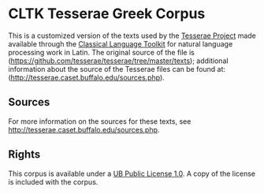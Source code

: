 # CLTK Tesserae Greek Corpus

This is a customized version of the texts used by the [Tesserae Project](http://tesserae.caset.buffalo.edu/about.php) made available through the [Classical Language Toolkit](http://cltk.org) for natural language processing work in Latin. The original source of the file is (https://github.com/tesserae/tesserae/tree/master/texts); additional information about the source of the Tesserae files can be found at: (http://tesserae.caset.buffalo.edu/sources.php).

## Sources
For more information on the sources for these texts, see http://tesserae.caset.buffalo.edu/sources.php.

## Rights
This corpus is available under a [UB Public License 1.0](https://cse.buffalo.edu/sneps/ubpl.pdf). A copy of the license is included with the corpus.
